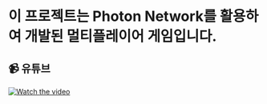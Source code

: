 # 이 프로젝트는 **Photon Network**를 활용하여 개발된 멀티플레이어 게임입니다.

## 📹 유튜브
[![Watch the video](https://img.youtube.com/vi/XHuLx_rs70Y/0.jpg)](https://www.youtube.com/watch?v=XHuLx_rs70Y)
